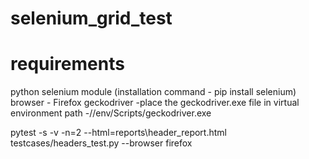 # selenium_grid_test

 
# requirements

python 
selenium module (installation command - pip install selenium)
browser - Firefox
geckodriver
    -place the geckodriver.exe file in virtual environment path
    -//env/Scripts/geckodriver.exe
    
pytest -s -v -n=2 --html=reports\header_report.html testcases/headers_test.py --browser firefox